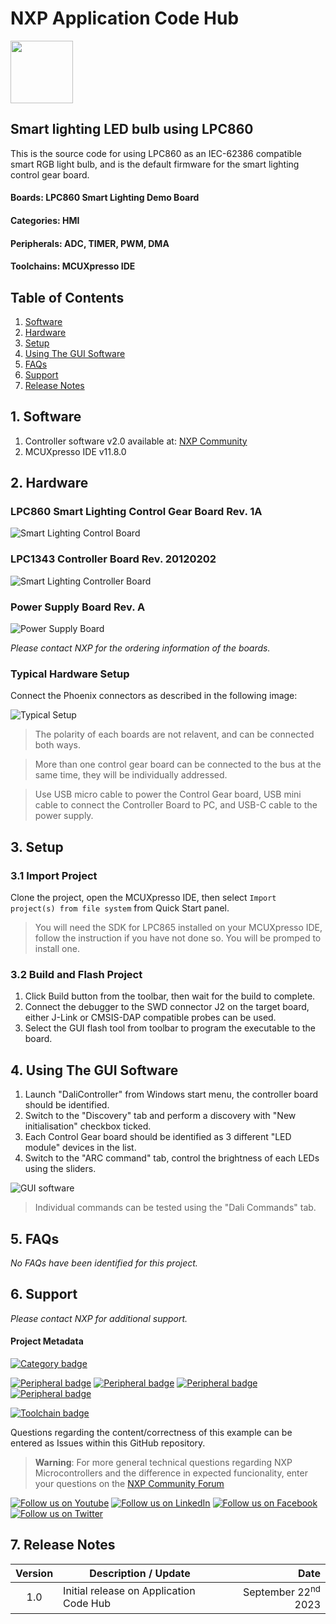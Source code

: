 # NXP Application Code Hub
[<img src="https://mcuxpresso.nxp.com/static/icon/nxp-logo-color.svg" width="100"/>](https://www.nxp.com)

## Smart lighting LED bulb using LPC860
This is the source code for using LPC860 as an IEC-62386 compatible smart RGB light bulb,
and is the default firmware for the smart lighting control gear board.

#### Boards: LPC860 Smart Lighting Demo Board
#### Categories: HMI
#### Peripherals: ADC, TIMER, PWM, DMA
#### Toolchains: MCUXpresso IDE

## Table of Contents
1. [Software](#step1)
2. [Hardware](#step2)
3. [Setup](#step3)
4. [Using The GUI Software](#step4)
5. [FAQs](#step5) 
6. [Support](#step6)
7. [Release Notes](#step7)

## 1. Software<a name="step1"></a>
1. Controller software v2.0 available at:
[NXP Community](https://community.nxp.com/t5/LPC-Microcontrollers-Knowledge/DALI-on-LPC-Microcontrollers/ta-p/1128301)
2. MCUXpresso IDE v11.8.0

## 2. Hardware<a name="step2"></a>
### LPC860 Smart Lighting Control Gear Board Rev. 1A
![Smart Lighting Control Board](images/board_hw.jpg)

### LPC1343 Controller Board Rev. 20120202
![Smart Lighting Controller Board](images/board_controller.jpg)

### Power Supply Board Rev. A
![Power Supply Board](images/board_ps.jpg)

*Please contact NXP for the ordering information of the boards.*

### Typical Hardware Setup
Connect the Phoenix connectors as described in the following image:

![Typical Setup](images/typical_setup.jpg)

> The polarity of each boards are not relavent, and can be connected both ways.

> More than one control gear board can be connected to the bus at the same time, they will be individually addressed.

> Use USB micro cable to power the Control Gear board, USB mini cable to connect the Controller Board to PC, and USB-C cable to the power supply.

## 3. Setup<a name="step3"></a>

### 3.1 Import Project
Clone the project, open the MCUXpresso IDE,
then select `Import project(s) from file system` from Quick Start panel.

> You will need the SDK for LPC865 installed on your MCUXpresso IDE, follow the instruction if you have not done so.
> You will be promped to install one.

### 3.2 Build and Flash Project
1. Click Build button from the toolbar, then wait for the build to complete.
2. Connect the debugger to the SWD connector J2 on the target board, either J-Link or CMSIS-DAP compatible probes can be used.
3. Select the GUI flash tool from toolbar to program the executable to the board.

## 4. Using The GUI Software<a name="step4"></a>
1. Launch "DaliController" from Windows start menu, the controller board should be identified.
2. Switch to the "Discovery" tab and perform a discovery with "New initialisation" checkbox ticked.
3. Each Control Gear board should be identified as 3 different "LED module" devices in the list.
4. Switch to the "ARC command" tab, control the brightness of each LEDs using the sliders.

![GUI software](images/software_usage.png)

> Individual commands can be tested using the "Dali Commands" tab.

## 5. FAQs<a name="step5"></a>
*No FAQs have been identified for this project.*

## 6. Support<a name="step6"></a>
*Please contact NXP for additional support.*

#### Project Metadata
<!----- Boards ----->


<!----- Categories ----->
[![Category badge](https://img.shields.io/badge/Category-HMI-yellowgreen)](https://github.com/search?q=org%3Anxp-appcodehub+hmi+in%3Areadme&type=Repositories)

<!----- Peripherals ----->
[![Peripheral badge](https://img.shields.io/badge/Peripheral-ADC-yellow)](https://github.com/search?q=org%3Anxp-appcodehub+adc+in%3Areadme&type=Repositories) [![Peripheral badge](https://img.shields.io/badge/Peripheral-TIMER-yellow)](https://github.com/search?q=org%3Anxp-appcodehub+timer+in%3Areadme&type=Repositories) [![Peripheral badge](https://img.shields.io/badge/Peripheral-PWM-yellow)](https://github.com/search?q=org%3Anxp-appcodehub+pwm+in%3Areadme&type=Repositories) [![Peripheral badge](https://img.shields.io/badge/Peripheral-DMA-yellow)](https://github.com/search?q=org%3Anxp-appcodehub+dma+in%3Areadme&type=Repositories)

<!----- Toolchains ----->
[![Toolchain badge](https://img.shields.io/badge/Toolchain-MCUXPRESSO%20IDE-orange)](https://github.com/search?q=org%3Anxp-appcodehub+mcux+in%3Areadme&type=Repositories)

Questions regarding the content/correctness of this example can be entered as Issues within this GitHub repository.

>**Warning**: For more general technical questions regarding NXP Microcontrollers and the difference in expected funcionality, enter your questions on the [NXP Community Forum](https://community.nxp.com/)

[![Follow us on Youtube](https://img.shields.io/badge/Youtube-Follow%20us%20on%20Youtube-red.svg)](https://www.youtube.com/@NXP_Semiconductors)
[![Follow us on LinkedIn](https://img.shields.io/badge/LinkedIn-Follow%20us%20on%20LinkedIn-blue.svg)](https://www.linkedin.com/company/nxp-semiconductors)
[![Follow us on Facebook](https://img.shields.io/badge/Facebook-Follow%20us%20on%20Facebook-blue.svg)](https://www.facebook.com/nxpsemi/)
[![Follow us on Twitter](https://img.shields.io/badge/Twitter-Follow%20us%20on%20Twitter-white.svg)](https://twitter.com/NXP)

## 7. Release Notes<a name="step7"></a>
| Version | Description / Update                           | Date                        |
|:-------:|------------------------------------------------|----------------------------:|
| 1.0     | Initial release on Application Code Hub        | September 22<sup>nd</sup> 2023 |

